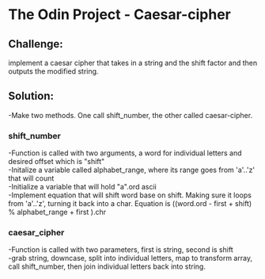 # The Odin Project - Caesar-cipher

## Challenge: 
implement a caesar cipher that takes in a string and the shift factor and then outputs the modified string.

## Solution:
-Make two methods. One call shift_number, the other called caesar-cipher.
### shift_number
-Function is called with two arguments, a word for individual letters and desired offset which is "shift"<br>
-Initalize a variable called alphabet_range, where its range goes from 'a'..'z' that will count <br>
-Initialize a variable that will hold "a".ord ascii <br>
-Implement equation that will shift word base on shift. Making sure it loops from 'a'..'z', turning it back into a char. Equation is ((word.ord - first + shift) % alphabet_range + first ).chr <br>
### caesar_cipher
-Function is called with two parameters, first is string, second is shift <br>
-grab string, downcase, split into individual letters, map to transform array, call shift_number, then join individual letters back into string.<br>
